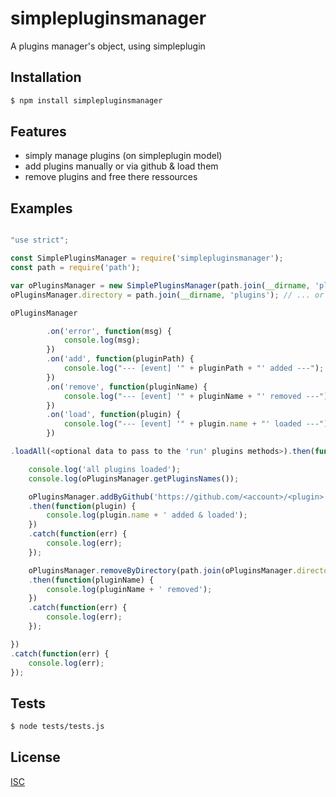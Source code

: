 # simplepluginsmanager
A plugins manager's object, using simpleplugin


## Installation

```bash
$ npm install simplepluginsmanager
```

## Features

  * simply manage plugins (on simpleplugin model)
  * add plugins manually or via github & load them
  * remove plugins and free there ressources

## Examples

```js

"use strict";

const SimplePluginsManager = require('simplepluginsmanager');
const path = require('path');

var oPluginsManager = new SimplePluginsManager(path.join(__dirname, 'plugins')); // param optional : automaticly set to this value if not given...
oPluginsManager.directory = path.join(__dirname, 'plugins'); // ... or changed like this

oPluginsManager

		.on('error', function(msg) {
			console.log(msg);
		})
		.on('add', function(pluginPath) {
			console.log("--- [event] '" + pluginPath + "' added ---");
		})
		.on('remove', function(pluginName) {
			console.log("--- [event] '" + pluginName + "' removed ---");
		})
		.on('load', function(plugin) {
			console.log("--- [event] '" + plugin.name + "' loaded ---");
		})

.loadAll(<optional data to pass to the 'run' plugins methods>).then(function() {

	console.log('all plugins loaded');
	console.log(oPluginsManager.getPluginsNames());

	oPluginsManager.addByGithub('https://github.com/<account>/<plugin>', <optional data to pass to the 'run' plugins methods>)
	.then(function(plugin) {
		console.log(plugin.name + ' added & loaded');
	})
	.catch(function(err) {
		console.log(err);
	});

	oPluginsManager.removeByDirectory(path.join(oPluginsManager.directory, <plugin>))
	.then(function(pluginName) {
		console.log(pluginName + ' removed');
	})
	.catch(function(err) {
		console.log(err);
	});

})
.catch(function(err) {
	console.log(err);
});

```

## Tests

```bash
$ node tests/tests.js
```

## License

  [ISC](LICENSE)
